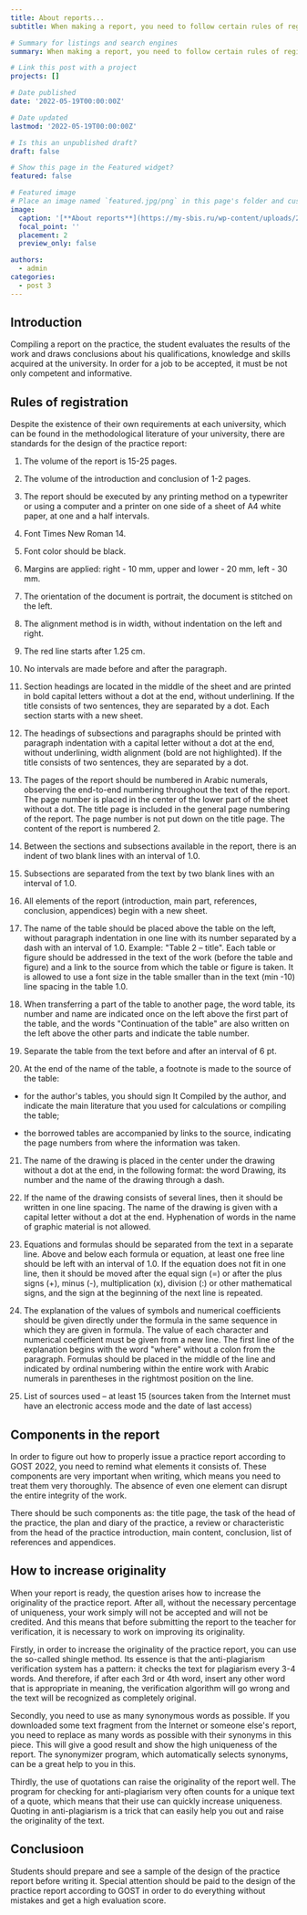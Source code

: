```yaml
---
title: About reports...
subtitle: When making a report, you need to follow certain rules of registration. I will tell you about this in my post...

# Summary for listings and search engines
summary: When making a report, you need to follow certain rules of registration. I will tell you about this in my post...

# Link this post with a project
projects: []

# Date published
date: '2022-05-19T00:00:00Z'

# Date updated
lastmod: '2022-05-19T00:00:00Z'

# Is this an unpublished draft?
draft: false

# Show this page in the Featured widget?
featured: false

# Featured image
# Place an image named `featured.jpg/png` in this page's folder and customize its options here.
image:
  caption: '[**About reports**](https://my-sbis.ru/wp-content/uploads/2021/06/prinyat-priglashenie-edo-700x397.jpg)'
  focal_point: ''
  placement: 2
  preview_only: false

authors:
  - admin
categories:
  - post 3
---
```


## Introduction

Compiling a report on the practice, the student evaluates the results of the work and draws conclusions about his qualifications, knowledge and skills acquired at the university. In order for a job to be accepted, it must be not only competent and informative.

## Rules of registration

Despite the existence of their own requirements at each university, which can be found in the methodological literature of your university, there are standards for the design of the practice report:

1. The volume of the report is 15-25 pages.

2. The volume of the introduction and conclusion of 1-2 pages.

3. The report should be executed by any printing method on a typewriter or using a computer and a printer on one side of a sheet of A4 white paper, at one and a half intervals.

4. Font Times New Roman 14.

5. Font color should be black.

6. Margins are applied: right - 10 mm, upper and lower - 20 mm, left - 30 mm.

7. The orientation of the document is portrait, the document is stitched on the left.

8. The alignment method is in width, without indentation on the left and right.

9. The red line starts after 1.25 cm.

10. No intervals are made before and after the paragraph.

11. Section headings are located in the middle of the sheet and are printed in bold capital letters without a dot at the end, without underlining. If the title consists of two sentences, they are separated by a dot. Each section starts with a new sheet.

12. The headings of subsections and paragraphs should be printed with paragraph indentation with a capital letter without a dot at the end, without underlining, width alignment (bold are not highlighted). If the title consists of two sentences, they are separated by a dot.

13. The pages of the report should be numbered in Arabic numerals, observing the end-to-end numbering throughout the text of the report. The page number is placed in the center of the lower part of the sheet without a dot. The title page is included in the general page numbering of the report. The page number is not put down on the title page. The content of the report is numbered 2.

14. Between the sections and subsections available in the report, there is an indent of two blank lines with an interval of 1.0.

15. Subsections are separated from the text by two blank lines with an interval of 1.0.

16. All elements of the report (introduction, main part, references, conclusion, appendices) begin with a new sheet.

17. The name of the table should be placed above the table on the left, without paragraph indentation in one line with its number separated by a dash with an interval of 1.0. Example: "Table 2 – title". Each table or figure should be addressed in the text of the work (before the table and figure) and a link to the source from which the table or figure is taken. It is allowed to use a font size in the table smaller than in the text (min -10) line spacing in the table 1.0.

18. When transferring a part of the table to another page, the word table, its number and name are indicated once on the left above the first part of the table, and the words "Continuation of the table" are also written on the left above the other parts and indicate the table number.

19. Separate the table from the text before and after an interval of 6 pt.

20. At the end of the name of the table, a footnote is made to the source of the table:

- for the author's tables, you should sign It Compiled by the author, and indicate the main literature that you used for calculations or compiling the table;

- the borrowed tables are accompanied by links to the source, indicating the page numbers from where the information was taken.

21. The name of the drawing is placed in the center under the drawing without a dot at the end, in the following format: the word Drawing, its number and the name of the drawing through a dash. 

22. If the name of the drawing consists of several lines, then it should be written in one line spacing. The name of the drawing is given with a capital letter without a dot at the end. Hyphenation of words in the name of graphic material is not allowed.

23. Equations and formulas should be separated from the text in a separate line. Above and below each formula or equation, at least one free line should be left with an interval of 1.0. If the equation does not fit in one line, then it should be moved after the equal sign (=) or after the plus signs (+), minus (-), multiplication (x), division (:) or other mathematical signs, and the sign at the beginning of the next line is repeated.

24. The explanation of the values of symbols and numerical coefficients should be given directly under the formula in the same sequence in which they are given in formula. The value of each character and numerical coefficient must be given from a new line. The first line of the explanation begins with the word "where" without a colon from the paragraph. Formulas should be placed in the middle of the line and indicated by ordinal numbering within the entire work with Arabic numerals in parentheses in the rightmost position on the line.

25. List of sources used – at least 15 (sources taken from the Internet must have an electronic access mode and the date of last access)

## Components in the report

In order to figure out how to properly issue a practice report according to GOST 2022, you need to remind what elements it consists of. These components are very important when writing, which means you need to treat them very thoroughly. The absence of even one element can disrupt the entire integrity of the work.

There should be such components as: the title page, the task of the head of the practice, the plan and diary of the practice, a review or characteristic from the head of the practice introduction, main content, conclusion, list of references and appendices.

## How to increase originality

When your report is ready, the question arises how to increase the originality of the practice report. After all, without the necessary percentage of uniqueness, your work simply will not be accepted and will not be credited. And this means that before submitting the report to the teacher for verification, it is necessary to work on improving its originality.

Firstly, in order to increase the originality of the practice report, you can use the so-called shingle method. Its essence is that the anti-plagiarism verification system has a pattern: it checks the text for plagiarism every 3-4 words. And therefore, if after each 3rd or 4th word, insert any other word that is appropriate in meaning, the verification algorithm will go wrong and the text will be recognized as completely original.

Secondly, you need to use as many synonymous words as possible. If you downloaded some text fragment from the Internet or someone else's report, you need to replace as many words as possible with their synonyms in this piece. This will give a good result and show the high uniqueness of the report. The synonymizer program, which automatically selects synonyms, can be a great help to you in this.

Thirdly, the use of quotations can raise the originality of the report well. The program for checking for anti-plagiarism very often counts for a unique text of a quote, which means that their use can quickly increase uniqueness. Quoting in anti-plagiarism is a trick that can easily help you out and raise the originality of the text.

## Conclusioon

Students should prepare and see a sample of the design of the practice report before writing it. Special attention should be paid to the design of the practice report according to GOST in order to do everything without mistakes and get a high evaluation score.
